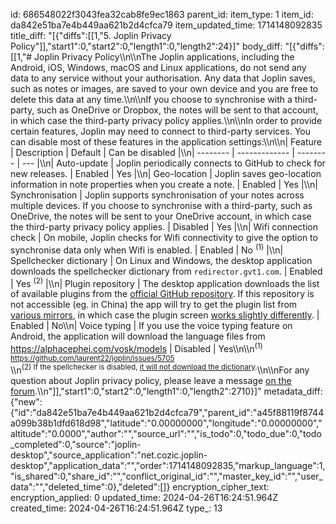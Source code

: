 id: 686548022f3043fea32cab8fe9ec1863
parent_id: 
item_type: 1
item_id: da842e51ba7e4b449aa621b2d4cfca79
item_updated_time: 1714148092835
title_diff: "[{\"diffs\":[[1,\"5. Joplin Privacy Policy\"]],\"start1\":0,\"start2\":0,\"length1\":0,\"length2\":24}]"
body_diff: "[{\"diffs\":[[1,\"# Joplin Privacy Policy\\\n\\\nThe Joplin applications, including the Android, iOS, Windows, macOS and Linux applications, do not send any data to any service without your authorisation. Any data that Joplin saves, such as notes or images, are saved to your own device and you are free to delete this data at any time.\\\n\\\nIf you choose to synchronise with a third-party, such as OneDrive or Dropbox, the notes will be sent to that account, in which case the third-party privacy policy applies.\\\n\\\nIn order to provide certain features, Joplin may need to connect to third-party services. You can disable most of these features in the application settings:\\\n\\\n| Feature  | Description   | Default  | Can be disabled |\\\n| -------- | ------------- | -------- | --- |\\\n| Auto-update | Joplin periodically connects to GitHub to check for new releases. | Enabled | Yes |\\\n| Geo-location | Joplin saves geo-location information in note properties when you create a note. | Enabled | Yes |\\\n| Synchronisation | Joplin supports synchronisation of your notes across multiple devices. If you choose to synchronise with a third-party, such as OneDrive, the notes will be sent to your OneDrive account, in which case the third-party privacy policy applies. | Disabled | Yes |\\\n| Wifi connection check | On mobile, Joplin checks for Wifi connectivity to give the option to synchronise data only when Wifi is enabled. | Enabled | No <sup>(1)</sup> |\\\n| Spellchecker dictionary | On Linux and Windows, the desktop application downloads the spellchecker dictionary from `redirector.gvt1.com`. | Enabled | Yes <sup>(2)</sup> |\\\n| Plugin repository | The desktop application downloads the list of available plugins from the [official GitHub repository](https://github.com/joplin/plugins). If this repository is not accessible (eg. in China) the app will try to get the plugin list from [various mirrors](https://github.com/laurent22/joplin/blob/8ac6017c02017b6efd59f5fcab7e0b07f8d44164/packages/lib/services/plugins/RepositoryApi.ts#L22), in which case the plugin screen [works slightly differently](https://github.com/laurent22/joplin/issues/5161#issuecomment-925226975). | Enabled | No\\\n| Voice typing | If you use the voice typing feature on Android, the application will download the language files from https://alphacephei.com/vosk/models | Disabled | Yes\\\n\\\n<sup>(1) https://github.com/laurent22/joplin/issues/5705</sup><br/>\\\n<sup>(2) If the spellchecker is disabled, [it will not download the dictionary](https://discourse.joplinapp.org/t/new-version-of-joplin-contacting-google-servers-on-startup/23000/40?u=laurent).</sup>\\\n\\\nFor any question about Joplin privacy policy, please leave a message [on the forum](https://discourse.joplinapp.org/).\\\n\"]],\"start1\":0,\"start2\":0,\"length1\":0,\"length2\":2710}]"
metadata_diff: {"new":{"id":"da842e51ba7e4b449aa621b2d4cfca79","parent_id":"a45f88119f8744a099b38b1dfd618d98","latitude":"0.00000000","longitude":"0.00000000","altitude":"0.0000","author":"","source_url":"","is_todo":0,"todo_due":0,"todo_completed":0,"source":"joplin-desktop","source_application":"net.cozic.joplin-desktop","application_data":"","order":1714148092835,"markup_language":1,"is_shared":0,"share_id":"","conflict_original_id":"","master_key_id":"","user_data":"","deleted_time":0},"deleted":[]}
encryption_cipher_text: 
encryption_applied: 0
updated_time: 2024-04-26T16:24:51.964Z
created_time: 2024-04-26T16:24:51.964Z
type_: 13